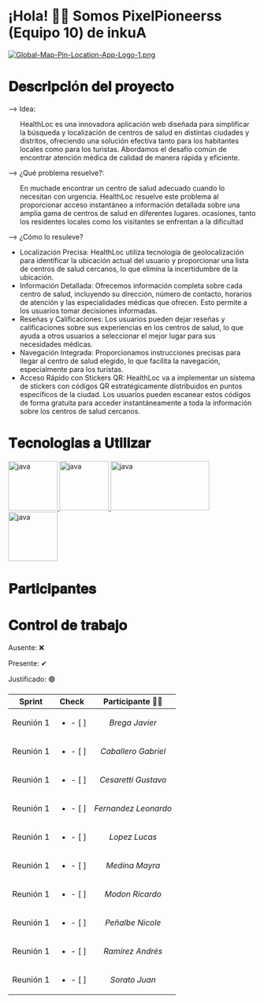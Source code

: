# ¡Hola! 👋🏻 Somos PixelPioneerss (Equipo 10) de inkuA
[![Global-Map-Pin-Location-App-Logo-1.png](https://i.postimg.cc/7PnTJHfj/Global-Map-Pin-Location-App-Logo-1.png)](https://postimg.cc/yWWNwzhT)
<h1> 𝐃𝐞𝐬𝐜𝐫𝐢𝐩𝐜𝐢ó𝐧 𝐝𝐞𝐥 𝐩𝐫𝐨𝐲𝐞𝐜𝐭𝐨 </h1>
--> Idea: 
<ul>
HealthLoc es una innovadora aplicación web diseñada para simplificar la búsqueda y localización de centros de salud en distintas ciudades y distritos, ofreciendo una solución efectiva tanto para los habitantes locales como para los turistas. Abordamos el desafío común de encontrar atención médica de calidad de manera rápida y eficiente.
</ul>
--> ¿Qué problema resuelve?:
<ul>
En muchade encontrar un centro de salud adecuado cuando lo necesitan con urgencia. HealthLoc resuelve este problema al proporcionar acceso instantáneo a información detallada sobre una amplia gama de centros de salud en diferentes lugares. ocasiones, tanto los residentes locales como los visitantes se enfrentan a la dificultad
</ul>
--> ¿Cómo lo resuleve?
<ul>
  <li>Localización Precisa: HealthLoc utiliza tecnología de geolocalización para identificar la ubicación actual del usuario y proporcionar una lista de centros de salud cercanos, lo que elimina la incertidumbre de la ubicación.</li>
  <li>Información Detallada: Ofrecemos información completa sobre cada centro de salud, incluyendo su dirección, número de contacto, horarios de atención y las especialidades médicas que ofrecen. Esto permite a los usuarios tomar decisiones informadas.</li>
  <li>Reseñas y Calificaciones: Los usuarios pueden dejar reseñas y calificaciones sobre sus experiencias en los centros de salud, lo que ayuda a otros usuarios a seleccionar el mejor lugar para sus necesidades médicas.</li>
  <li>Navegación Integrada: Proporcionamos instrucciones precisas para llegar al centro de salud elegido, lo que facilita la navegación, especialmente para los turistas.</li>
  <li>Acceso Rápido con Stickers QR: HealthLoc va a implementar un sistema de stickers con códigos QR estratégicamente distribuidos en puntos específicos de la ciudad. Los usuarios pueden escanear estos códigos de forma gratuita para acceder instantáneamente a toda la información sobre los centros de salud cercanos.</li>
</ul>

<h1> 𝐓𝐞𝐜𝐧𝐨𝐥𝐨𝐠𝐢𝐚𝐬 𝐚 𝐔𝐭𝐢𝐥𝐢𝐳𝐚𝐫</h1>
 <a href="https://lenguajejs.com" target="_blank" rel="noreferrer">
            <img src="https://cdn.icon-icons.com/icons2/2107/PNG/512/file_type_js_official_icon_130509.png" alt="java" width="100" height="100"/>
        </a>
        <a href="https://nodejs.org/es" target="_blank" rel="noreferrer">
            <img src="https://cdn.icon-icons.com/icons2/2107/PNG/512/file_type_node_icon_130301.png" alt="java" width="100" height="100"/>
        </a>
        <a href="https://www.mysql.com/" target="_blank" rel="noreferrer">
            <img src="https://cdn.icon-icons.com/icons2/2699/PNG/512/mysql_official_logo_icon_169938.png" alt="java" width="200" height="100"/>
        </a>
        <a href="https://www.google.com/" target="_blank" rel="noreferrer">
            <img src="https://cdn.icon-icons.com/icons2/2631/PNG/512/google_maps_new_logo_icon_159147.png" alt="java" width="100" height="100"/>
        </a>
 <h1>𝐏𝐚𝐫𝐭𝐢𝐜𝐢𝐩𝐚𝐧𝐭𝐞𝐬</h1>

<h1>𝐂𝐨𝐧𝐭𝐫𝐨𝐥 𝐝𝐞 𝐭𝐫𝐚𝐛𝐚𝐣𝐨</h1>
<p> Ausente: &#10060;</p>
<p> Presente: &#10004; </p>
<p> Justificado: &#128995; </p>

| **Sprint** | **Check**           |  **Participante** 👨‍💻 |
| -----------| --------------------| :-------------:|
| Reunión 1  | <ul><li>- [ ] </li> |*Brega Javier* |
| Reunión 1  | <ul><li>- [ ] </li> |*Caballero Gabriel* |
| Reunión 1  | <ul><li>- [ ] </li> |*Cesaretti Gustavo* |
| Reunión 1  | <ul><li>- [ ] </li> |*Fernandez Leonardo* |
| Reunión 1  | <ul><li>- [ ] </li> |*Lopez Lucas* |
| Reunión 1  | <ul><li>- [ ] </li> |*Medina Mayra* |
| Reunión 1  | <ul><li>- [ ] </li> |*Modon Ricardo*|
| Reunión 1  | <ul><li>- [ ] </li> |*Peñalbe Nicole* |
| Reunión 1  | <ul><li>- [ ] </li> |*Ramírez Andrés* |
| Reunión 1  | <ul><li>- [ ] </li> |*Sorato Juan* |



